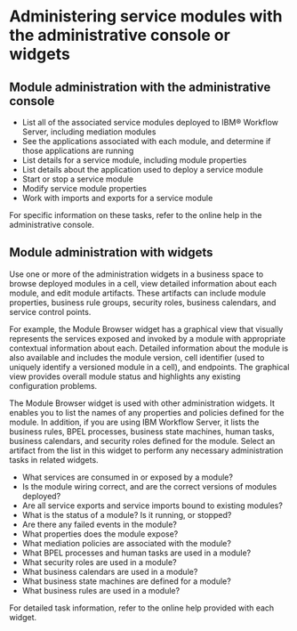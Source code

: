 <!-- image -->

# Administering service modules with the administrative console or widgets

## Module administration with the administrative console

- List all of the associated service modules deployed to IBM® Workflow
Server, including mediation modules
- See the applications associated with each module, and determine if those applications are
running
- List details for a service module, including module properties
- List details about the application used to deploy a service module
- Start or stop a service module
- Modify service module properties
- Work with imports and exports for a service module

For specific information on these tasks, refer to the online help in the administrative
console.

## Module administration with widgets

Use one or more of the administration widgets in a business space to browse deployed modules in a
cell, view detailed information about each module, and edit module artifacts. These artifacts can
include module properties, business rule groups, security roles, business calendars, and service
control points.

For example, the Module Browser widget has a graphical view that visually represents the services
exposed and invoked by a module with appropriate contextual information about each. Detailed
information about the module is also available and includes the module version, cell identifier
(used to uniquely identify a versioned module in a cell), and endpoints. The graphical view provides
overall module status and highlights any existing configuration problems.

The Module Browser widget is used with other administration widgets. It enables you to list the
names of any properties and policies defined for the module. In addition, if you are using IBM Workflow
Server, it lists the business rules, BPEL
processes, business state machines, human tasks, business calendars, and security roles defined for
the module. Select an artifact from the list in this widget to perform any necessary administration
tasks in related widgets.

- What services are consumed in or exposed by a module?
- Is the module wiring correct, and are the correct versions of modules deployed?
- Are all service exports and service imports bound to existing modules?
- What is the status of a module? Is it running, or stopped?
- Are there any failed events in the module?
- What properties does the module expose?
- What mediation policies are associated with the module?
- What BPEL processes and human tasks are used in a module?
- What security roles are used in a module?
- What business calendars are used in a module?
- What business state machines are defined for a module?
- What business rules are used in a module?

For detailed task information, refer to the online help provided with each widget.